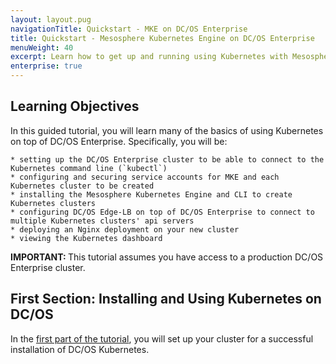 ```yaml
---
layout: layout.pug
navigationTitle: Quickstart - MKE on DC/OS Enterprise
title: Quickstart - Mesosphere Kubernetes Engine on DC/OS Enterprise
menuWeight: 40
excerpt: Learn how to get up and running using Kubernetes with Mesosphere Kubernetes Engine on DC/OS Enterprise
enterprise: true
---
```


## Learning Objectives

In this guided tutorial, you will learn many of the basics of using Kubernetes on top of DC/OS Enterprise. Specifically, you will be:

    * setting up the DC/OS Enterprise cluster to be able to connect to the Kubernetes command line (`kubectl`)
    * configuring and securing service accounts for MKE and each Kubernetes cluster to be created
    * installing the Mesosphere Kubernetes Engine and CLI to create Kubernetes clusters
    * configuring DC/OS Edge-LB on top of DC/OS Enterprise to connect to multiple Kubernetes clusters' api servers
    * deploying an Nginx deployment on your new cluster
    * viewing the Kubernetes dashboard

<p class="message-important"><strong>IMPORTANT: </strong>This tutorial assumes you have access to a production DC/OS Enterprise cluster.</p>

## First Section: Installing and Using Kubernetes on DC/OS

In the [first part of the tutorial](/services/kubernetes/2.2.0-1.13.3/getting-started/setting-up/), you will set up your cluster for a successful installation of DC/OS Kubernetes.
